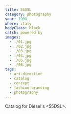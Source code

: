 ```yaml
---
title: 55DSL
category: photography
year: 1998
where: italy
bodyClass: black
catch: powered by
images:
  - ./01.jpg
  - ./02.jpg
  - ./03.jpg
  - ./04.jpg
  - ./05.jpg
  - ./06.jpg
tags:
  - art-direction
  - catalog
  - concept
  - fashion-branding
  - photography
---
```


Catalog for Diesel's &lt;55DSL&gt;.
